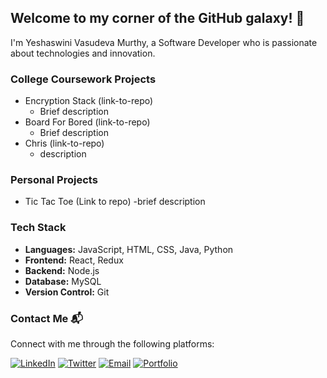 ## Welcome to my corner of the GitHub galaxy! 🚀

<!--
**YeshaswiniVasudev/YeshaswiniVasudev** is a ✨ _special_ ✨ repository because its `README.md` (this file) appears on your GitHub profile.

Here are some ideas to get you started:

- 🔭 I’m currently working on ...
- 🌱 I’m currently learning ...
- 👯 I’m looking to collaborate on ...
- 🤔 I’m looking for help with ...
- 💬 Ask me about ...
- 📫 How to reach me: ...
- 😄 Pronouns: ...
- ⚡ Fun fact: ...
-->

I'm Yeshaswini Vasudeva Murthy, a Software Developer who is passionate about technologies and innovation.

### College Coursework Projects
- Encryption Stack (link-to-repo)
  - Brief description
- Board For Bored (link-to-repo)
  - Brief description
- Chris (link-to-repo)
  - description
    
### Personal Projects
- Tic Tac Toe (Link to repo)
  -brief description


### Tech Stack

- **Languages:** JavaScript, HTML, CSS, Java, Python
- **Frontend:** React, Redux
- **Backend:** Node.js
- **Database:** MySQL
- **Version Control:** Git

### Contact Me 📬

Connect with me through the following platforms:

[![LinkedIn](🔗)](https://www.linkedin.com/in/your-linkedin-profile)
[![Twitter](🐦)](https://twitter.com/your-twitter-handle)
[![Email](✉️)](mailto:your.email@example.com)
[![Portfolio](🌐)](https://your-portfolio-website.com)
